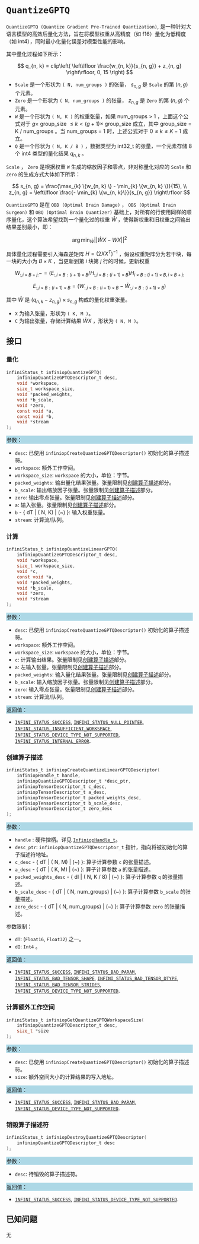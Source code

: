 
# `QuantizeGPTQ`

`QuantizeGPTQ (Quantize Gradient Pre-Trained Quantization)`, 是一种针对大语言模型的高效后量化方法，旨在将模型权重从高精度（如 f16）量化为低精度（如 int4），同时最小化量化误差对模型性能的影响。

其中量化过程如下所示：

  $$
  q_{n, k} = clip\left( \left\lfloor \frac{w_{n, k}}{s_{n, g}} + z_{n, g} \right\rfloor, 0, 15 \right)
  $$

- `Scale` 是一个形状为 `( N, num_groups )` 的张量， $s_{n, g}$ 是 `Scale` 的第 $(n, g)$ 个元素。 
- `Zero` 是一个形状为 `( N, num_groups )` 的张量， $z_{n, g}$ 是 `Zero` 的第 $(n, g)$ 个元素。
- `W` 是一个形状为 `( N, K )` 的权重张量，如果 num_groups > 1 ，上面这个公式对于 $g \times$ group_size $\leq k < (g + 1) \times$ group_size 成立，其中 group_size = K / num_groups 。当 num_groups = 1 时，上述公式对于 $0 \leq k \leq K - 1$ 成立。
- `Q` 是一个形状为 `( N, K / 8 )` ，数据类型为 int32_t 的张量，一个元素存储 8 个 int4 类型的量化结果 $q_{n, k}$ 。


`Scale` ， `Zero` 是根据权重 `W` 生成的缩放因子和零点，非对称量化对应的 `Scale` 和 `Zero` 的生成方式大体如下所示：         

  $$
  s_{n, g} = \frac{\max_{k} \{w_{n, k} \} - \min_{k} \{w_{n, k} \}}{15}, \\
  z_{n, g} = \left\lfloor \frac{- \min_{k} \{w_{n, k}\}}{s_{n, g}}  \right\rfloor
  $$

`QuantizeGPTQ` 是在 `OBD (Optimal Brain Damage)` ， `OBS (Optimal Brain Surgeon)` 和 `OBQ (Optimal Brain Quantizer)` 基础上，对所有的行使用同样的顺序量化，这个算法希望找到一个量化过的权重 $\hat{W}$ ，使得新权重和旧权重之间输出结果差别最小，即：

  $$
  \arg \min_{\hat{W}} || \hat{W}X - WX||^2
  $$

具体量化过程需要引入海森逆矩阵 $H = (2XX^T)^{-1}$ ，假设权重矩阵分为若干块，每一块的大小为 $B \times K$ ，当更新到第 $i$ 块第 $j$ 行的时候，更新权重   

  $$
W_{:,i \times B + j :} -= (E_{:, i \times B:(i + 1) \times B} / H_{:,i \times B:(i + 1) \times B}) H_{i \times B:(i + 1) \times B, i \times B + j :}
  $$ 

  $$
E_{:, i \times B:(i + 1) \times B} = (W_{:,i \times B:(i + 1) \times B} - \hat{W}_{:,i \times B:(i + 1) \times B})
  $$ 

其中 $\hat{W}$ 是 $(q_{n,k} - z_{n,g}) \times s_{n,g}$ 构成的量化权重张量。

- `X` 为输入张量，形状为 `( K, M )`。
- `C` 为输出张量，存储计算结果 $\hat{W}X$ ，形状为 `( N, M )`。

## 接口

### 量化

```c
infiniStatus_t infiniopQuantizeGPTQ(
    infiniopQuantizeGPTQDescriptor_t desc,
    void *workspace,
    size_t workspace_size,
    void *packed_weights,
    void *b_scale,
    void *zero,
    const void *a,
    const void *b,
    void *stream
);
```

<div style="background-color: lightblue; padding: 1px;"> 参数： </div>

- `desc`:
  已使用 `infiniopCreateQuantizeGPTQDescriptor()` 初始化的算子描述符。
- `workspace`:
  额外工作空间。
- `workspace_size`:
  `workspace` 的大小，单位：字节。
- `packed_weights`:
  输出量化结果张量。张量限制见[创建算子描述](#创建算子描述)部分。
- `b_scale`:
  输出缩放因子张量。张量限制见[创建算子描述](#创建算子描述)部分。
- `zero`:
  输出零点张量。张量限制见[创建算子描述](#创建算子描述)部分。
- `a`:
  输入张量。张量限制见[创建算子描述](#创建算子描述)部分。
- `b` - { dT | ( N, K) | (~) }:
  输入权重张量。
- `stream`:
  计算流/队列。

### 计算

```c
infiniStatus_t infiniopQuantizeLinearGPTQ(
    infiniopQuantizeGPTQDescriptor_t desc,
    void *workspace,
    size_t workspace_size,
    void *c,
    const void *a,
    void *packed_weights,
    void *b_scale,
    void *zero,
    void *stream
);
```

<div style="background-color: lightblue; padding: 1px;"> 参数： </div>

- `desc`:
  已使用 `infiniopCreateQuantizeGPTQDescriptor()` 初始化的算子描述符。
- `workspace`:
  额外工作空间。
- `workspace_size`:
  `workspace` 的大小，单位：字节。
- `c`:
  计算输出结果。张量限制见[创建算子描述](#创建算子描述)部分。
- `a`:
  左输入张量。张量限制见[创建算子描述](#创建算子描述)部分。
- `packed_weights`:
  输入量化结果张量。张量限制见[创建算子描述](#创建算子描述)部分。
- `b_scale`:
  输入缩放因子张量。张量限制见[创建算子描述](#创建算子描述)部分。
- `zero`:
  输入零点张量。张量限制见[创建算子描述](#创建算子描述)部分。
- `stream`:
  计算流/队列。

<div style="background-color: lightblue; padding: 1px;">  返回值：</div>

- [`INFINI_STATUS_SUCCESS`], [`INFINI_STATUS_NULL_POINTER`], [`INFINI_STATUS_INSUFFICIENT_WORKSPACE`], [`INFINI_STATUS_DEVICE_TYPE_NOT_SUPPORTED`], [`INFINI_STATUS_INTERNAL_ERROR`].

### 创建算子描述

```c
infiniStatus_t infiniopCreateQuantizeLinearGPTQDescriptor(
    infiniopHandle_t handle,
    infiniopQuantizeGPTQDescriptor_t *desc_ptr,
    infiniopTensorDescriptor_t c_desc,
    infiniopTensorDescriptor_t a_desc,
    infiniopTensorDescriptor_t packed_weights_desc,
    infiniopTensorDescriptor_t b_scale_desc,
    infiniopTensorDescriptor_t zero_desc
);
```

<div style="background-color: lightblue; padding: 1px;"> 参数：</div>

- `handle`
 : 硬件控柄。详见 [`InfiniopHandle_t`]。
- `desc_ptr`:
  `infiniopQuantizeGPTQDescriptor_t` 指针，指向将被初始化的算子描述符地址。
- `c_desc` - { dT | ( N, M) | (~) }:
  算子计算参数 `c` 的张量描述。
- `a_desc` - { dT | ( K, M) | (~) }:
  算子计算参数 `a` 的张量描述。
- `packed_weights_desc` - { dI | ( N, K / 8) | (~) }:
  算子计算参数 `q` 的张量描述。
- `b_scale_desc` - { dT | ( N, num_groups) | (~) }:
  算子计算参数 `b_scale` 的张量描述。
- `zero_desc` - { dT | ( N, num_groups) | (~) }:
  算子计算参数 `zero` 的张量描述。

参数限制：

- `dT`:  (`Float16`, `Float32`) 之一。
- `dI`:  `Int4` 。

<div style="background-color: lightblue; padding: 1px;"> 返回值：</div>

- [`INFINI_STATUS_SUCCESS`], [`INFINI_STATUS_BAD_PARAM`],  [`INFINI_STATUS_BAD_TENSOR_SHAPE`], [`INFINI_STATUS_BAD_TENSOR_DTYPE`], [`INFINI_STATUS_BAD_TENSOR_STRIDES`], [`INFINI_STATUS_DEVICE_TYPE_NOT_SUPPORTED`].

### 计算额外工作空间

```c
infiniStatus_t infiniopGetQuantizeGPTQWorkspaceSize(
    infiniopQuantizeGPTQDescriptor_t desc, 
    size_t *size
);
```

<div style="background-color: lightblue; padding: 1px;"> 参数：</div>

- `desc`:
  已使用 `infiniopCreateQuantizeGPTQDescriptor()` 初始化的算子描述符。
- `size`:
  额外空间大小的计算结果的写入地址。

<div style="background-color: lightblue; padding: 1px;"> 返回值：</div>

- [`INFINI_STATUS_SUCCESS`], [`INFINI_STATUS_BAD_PARAM`], [`INFINI_STATUS_DEVICE_TYPE_NOT_SUPPORTED`].

### 销毁算子描述符

```c
infiniStatus_t infiniopDestroyQuantizeGPTQDescriptor(
    infiniopQuantizeGPTQDescriptor_t desc
);
```

<div style="background-color: lightblue; padding: 1px;"> 参数： </div>

- `desc`:
  待销毁的算子描述符。

<div style="background-color: lightblue; padding: 1px;"> 返回值： </div>

- [`INFINI_STATUS_SUCCESS`], [`INFINI_STATUS_DEVICE_TYPE_NOT_SUPPORTED`].

## 已知问题

无

<!-- 链接 -->
[`InfiniopHandle_t`]: /infiniop/handle/README.md

[`INFINI_STATUS_SUCCESS`]: /common/status/README.md#INFINI_STATUS_SUCCESS
[`INFINI_STATUS_BAD_PARAM`]: /common/status/README.md#INFINI_STATUS_BAD_PARAM
[`INFINI_STATUS_DEVICE_TYPE_NOT_SUPPORTED`]: /common/status/README.md#INFINI_STATUS_DEVICE_TYPE_NOT_SUPPORTED
[`INFINI_STATUS_BAD_TENSOR_SHAPE`]: /common/status/README.md#INFINI_STATUS_BAD_TENSOR_SHAPE
[`INFINI_STATUS_BAD_TENSOR_DTYPE`]: /common/status/README.md#INFINI_STATUS_BAD_TENSOR_DTYPE
[`INFINI_STATUS_BAD_TENSOR_STRIDES`]: /common/status/README.md#INFINI_STATUS_BAD_TENSOR_STRIDES
[`INFINI_STATUS_NULL_POINTER`]:/common/status/README.md#INFINI_STATUS_NULL_POINTER
[`INFINI_STATUS_INSUFFICIENT_WORKSPACE`]:/common/status/README.md#INFINI_STATUS_INSUFFICIENT_WORKSPACE
[`INFINI_STATUS_INTERNAL_ERROR`]:/common/status/README.md#INFINI_STATUS_INTERNAL_ERROR
